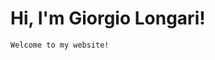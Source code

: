 <!DOCTYPE html> 
<html>


  
  <body>
    <h1>Hi, I'm Giorgio Longari!</h1>  
    
    Welcome to my website! 
  </body>
</html>
